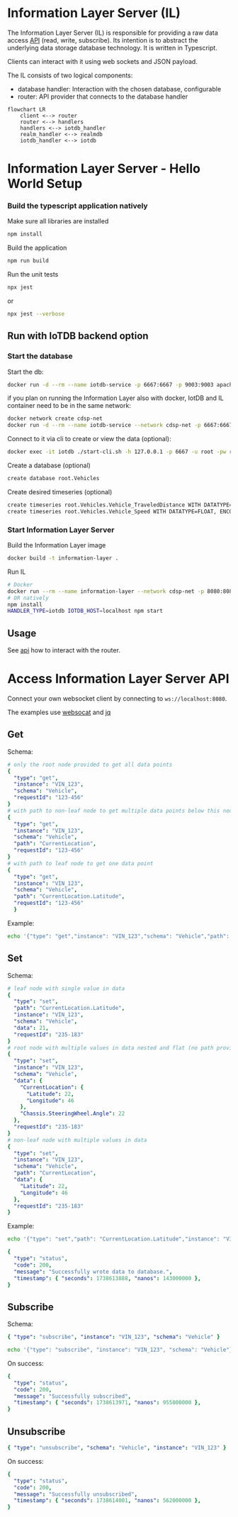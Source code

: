 # Information Layer Server (IL)

The Information Layer Server (IL) is responsible for providing a raw data access [API](#api) (read, write, subscribe).
Its intention is to abstract the underlying data storage database technology. It is written in Typescript.

Clients can interact with it using web sockets and JSON payload.

The IL consists of two logical components:

- database handler: Interaction with the chosen database, configurable
- router: API provider that connects to the database handler

```mermaid
flowchart LR
    client <--> router
    router <--> handlers
    handlers <--> iotdb_handler
    realm_handler <--> realmdb
    iotdb_handler <--> iotdb
```

# Information Layer Server - Hello World Setup

### Build the typescript application natively

Make sure all libraries are installed

```bash
npm install
```

Build the application

```bash
npm run build
```

Run the unit tests

```bash
npx jest
```

or

```bash
npx jest --verbose
```

## Run with IoTDB backend option

### Start the database

Start the db:

```bash
docker run -d --rm --name iotdb-service -p 6667:6667 -p 9003:9003 apache/iotdb:latest
```

if you plan on running the Information Layer also with docker, IotDB and IL container need to be in the same network:

```bash
docker network create cdsp-net
docker run -d --rm --name iotdb-service --network cdsp-net -p 6667:6667 -p 9003:9003 apache/iotdb:latest
```

Connect to it via cli to create or view the data (optional):

```bash
docker exec -it iotdb ./start-cli.sh -h 127.0.0.1 -p 6667 -u root -pw root
```

Create a database (optional)

```bash
create database root.Vehicles
```

Create desired timeseries (optional)

```bash
create timeseries root.Vehicles.Vehicle_TraveledDistance WITH DATATYPE=FLOAT, ENCODING=RLE
create timeseries root.Vehicles.Vehicle_Speed WITH DATATYPE=FLOAT, ENCODING=RLE
```

### Start Information Layer Server

Build the Information Layer image

```bash
docker build -t information-layer .
```

Run IL

```bash
# Docker
docker run --rm --name information-layer --network cdsp-net -p 8080:8080 -e HANDLER_TYPE=iotdb -e IOTDB_HOST=iotdb-service information-layer
# OR natively
npm install
HANDLER_TYPE=iotdb IOTDB_HOST=localhost npm start
```

## Usage

See [api](#api) how to interact with the router.

# Access Information Layer Server API

Connect your own websocket client by connecting to `ws://localhost:8080`.

The examples use [websocat](https://github.com/vi/websocat) and [jq](https://github.com/jqlang/jq)

## Get

Schema:

```yaml
# only the root node provided to get all data points
{
  "type": "get",
  "instance": "VIN_123",
  "schema": "Vehicle",
  "requestId": "123-456"
}
# with path to non-leaf node to get multiple data points below this node
{
  "type": "get",
  "instance": "VIN_123",
  "schema": "Vehicle",
  "path": "CurrentLocation",
  "requestId": "123-456"
}
# with path to leaf node to get one data point
{
  "type": "get",
  "instance": "VIN_123",
  "schema": "Vehicle",
  "path": "CurrentLocation.Latitude",
  "requestId": "123-456"
  }
```

Example:

```bash
echo '{"type": "get","instance": "VIN_123","schema": "Vehicle","path": "Speed","requestId": "123-456"}' | websocat ws://localhost:8080 -n1 | jq
```

## Set

Schema:

```yaml
# leaf node with single value in data
{
  "type": "set",
  "path": "CurrentLocation.Latitude",
  "instance": "VIN_123",
  "schema": "Vehicle",
  "data": 21,
  "requestId": "235-183"
}
# root node with multiple values in data nested and flat (no path provided)
{
  "type": "set",
  "instance": "VIN_123",
  "schema": "Vehicle",
  "data": {
    "CurrentLocation": {
      "Latitude": 22,
      "Longitude": 46
    },
    "Chassis.SteeringWheel.Angle": 22
  },
  "requestId": "235-183"
}
# non-leaf node with multiple values in data
{
  "type": "set",
  "instance": "VIN_123",
  "schema": "Vehicle",
  "path": "CurrentLocation",
  "data": {
    "Latitude": 22,
    "Longitude": 46
  },
  "requestId": "235-183"
}
```

Example:

```bash
echo '{"type": "set","path": "CurrentLocation.Latitude","instance": "VIN_123","schema": "Vehicle","data": 21}' | websocat ws://localhost:8080 -n1 | jq
```

```yaml
{
  "type": "status",
  "code": 200,
  "message": "Successfully wrote data to database.",
  "timestamp": { "seconds": 1738613888, "nanos": 143000000 },
}
```

## Subscribe

Schema:

```yaml
{ "type": "subscribe", "instance": "VIN_123", "schema": "Vehicle" }
```

```bash
echo '{"type": "subscribe", "instance": "VIN_123", "schema": "Vehicle"}' | websocat ws://localhost:8080 -n | jq
```

On success:

```yaml
{
  "type": "status",
  "code": 200,
  "message": "Successfully subscribed",
  "timestamp": { "seconds": 1738613971, "nanos": 955000000 },
}
```

## Unsubscribe

```yaml
{ "type": "unsubscribe", "schema": "Vehicle", "instance": "VIN_123" }
```

On success:

```yaml
{
  "type": "status",
  "code": 200,
  "message": "Successfully unsubscribed",
  "timestamp": { "seconds": 1738614001, "nanos": 562000000 },
}
```
